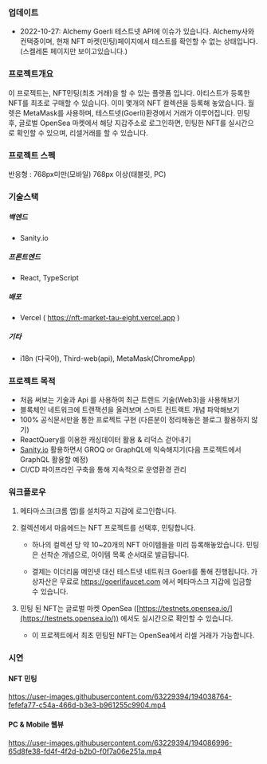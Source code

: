### 업데이트
- 2022-10-27: Alchemy Goerli 테스트넷 API에 이슈가 있습니다. Alchemy사와 컨택중이며, 현재 NFT 마켓(민팅)페이지에서 테스트를 확인할 수 없는 상태입니다.(스켈레톤 페이지만 보이고있습니다.)

### 프로젝트개요 

이 프로젝트는, NFT민팅(최초 거래)을 할 수 있는 플랫폼 입니다. 아티스트가 등록한 NFT를 최초로 구매할 수 있습니다. 이미 몇개의 NFT 컬렉션을 등록해 놓았습니다.
월렛은 MetaMask를 사용하며, 테스트넷(Goerli)환경에서 거래가 이루어집니다.
민팅 후, 글로벌 OpenSea 마켓에서 해당 지갑주소로 로그인하면, 민팅한 NFT를 실시간으로 확인할 수 있으며, 리셀거래를 할 수 있습니다.

### 프로젝트 스펙
반응형 : 768px미만(모바일) 768px 이상(태블릿, PC)

### 기술스택
##### 백엔드
- Sanity.io
##### 프론트엔드
- React, TypeScript

##### 배포
- Vercel ( https://nft-market-tau-eight.vercel.app )



##### 기타
- i18n (다국어), Third-web(api), MetaMask(ChromeApp)


### 프로젝트 목적
- 처음 써보는 기술과 Api 를 사용하여 최근 트렌드 기술(Web3)을 사용해보기
- 블록체인 네트워크에 트랜잭션을 올려보며 스마트 컨트랙트 개념 파악해보기
- 100% 공식문서만을 통한 프로젝트 구현 (다른분이 정리해놓은 블로그 활용하지 않기)
- ReactQuery를 이용한 캐싱데이터 활용 & 리덕스 걷어내기
- [Sanity.io](http://Sanity.io) 활용하면서 GROQ or GraphQL에 익숙해지기(다음 프로젝트에서 GraphQL 활용할 예정)
- CI/CD 파이프라인 구축을 통해 지속적으로 운영환경 관리


### 워크플로우
1. 메타마스크(크롬 앱)를 설치하고 지갑에 로그인합니다.
2. 컬렉션에서 마음에드는 NFT 프로젝트를 선택후, 민팅합니다. 

   - 하나의 컬렉션 당 약 10~20개의 NFT 아이템들을 미리 등록해놓았습니다. 민팅은 선착순 개념으로, 아이템 목록 순서대로 발급됩니다.

   - 결제는 이더리움 메인넷 대신 테스트넷 네트워크 Goerli를 통해 진행됩니다. 가상자산은 무료로 https://goerlifaucet.com 에서 메타마스크 지갑에 입금할 수 있습니다.
   
   
3. 민팅 된 NFT는 글로벌 마켓 OpenSea ([https://testnets.opensea.io/](https://testnets.opensea.io/)) 에서도 실시간으로 확인할 수 있습니다.
    
	-    이 프로젝트에서 최초 민팅된 NFT는 OpenSea에서 리셀 거래가 가능합니다.
    
### 시연
#### NFT 민팅
https://user-images.githubusercontent.com/63229394/194038764-fefefa77-c54a-466d-b3e3-b961255c9904.mp4

#### PC & Mobile 웹뷰 

https://user-images.githubusercontent.com/63229394/194086996-65d8fe38-fd4f-4f2d-b2b0-f0f7a06e251a.mp4






